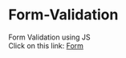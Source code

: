 # Form-Validation
Form Validation using JS
<br>
Click on this link: <a href="https://tech-aditya-code.github.io/Form-Validation/form validation/index.html">Form</a>
